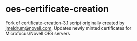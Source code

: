# oes-certificate-creation
Fork of certificate-creation-3.1 script originally created by jmeldrum@novell.com. Updates newly minted certificates for Microfocus/Novell OES servers
